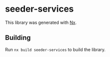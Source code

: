 # seeder-services

This library was generated with [Nx](https://nx.dev).

## Building

Run `nx build seeder-services` to build the library.
